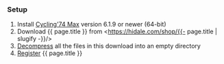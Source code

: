 ### Setup

1. Install [Cycling'74 Max](https://cycling74.com/downloads/) version 6.1.9 or newer (64-bit)
2. Download {{ page.title }} from <https://hidale.com/shop/{{- page.title | slugify -}}/>
3. [Decompress](https://support.microsoft.com/en-us/help/14200/windows-compress-uncompress-zip-files)
   all the files in this download into an empty directory
4. [Register](#register) {{ page.title }}

